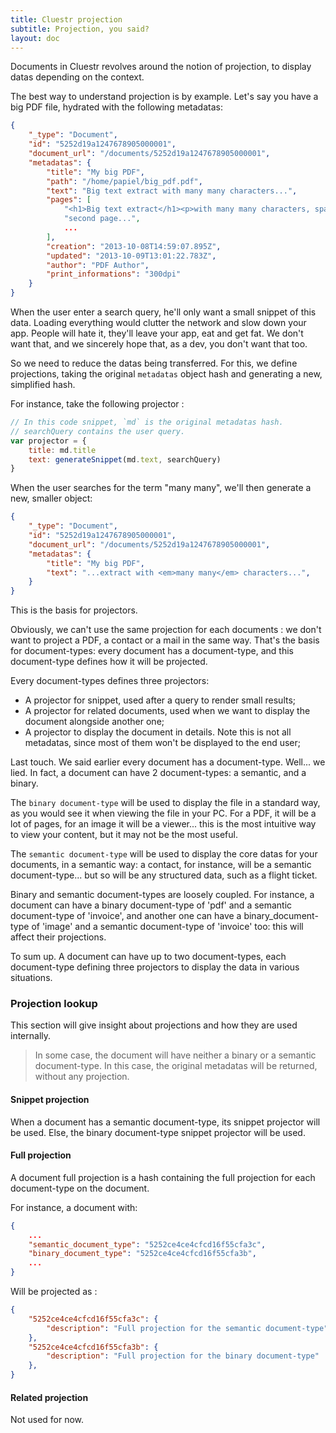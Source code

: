 ```yaml
---
title: Cluestr projection
subtitle: Projection, you said?
layout: doc
---
```


Documents in Cluestr revolves around the notion of projection, to display datas depending on the context.

The best way to understand projection is by example. Let's say you have a big PDF file, hydrated with the following metadatas:

```json
{
	"_type": "Document",
	"id": "5252d19a1247678905000001",
	"document_url": "/documents/5252d19a1247678905000001",
	"metadatas": {
		"title": "My big PDF",
		"path": "/home/papiel/big_pdf.pdf",
		"text": "Big text extract with many many characters...",
		"pages": [
			"<h1>Big text extract</h1><p>with many many characters, spanning across multiple pages.",
			"second page...",
			...
		],
		"creation": "2013-10-08T14:59:07.895Z",
		"updated": "2013-10-09T13:01:22.783Z",
		"author": "PDF Author",
		"print_informations": "300dpi"
	}
}
```

When the user enter a search query, he'll only want a small snippet of this data. Loading everything would clutter the network and slow down your app. People will hate it, they'll leave your app, eat and get fat. We don't want that, and we sincerely hope that, as a dev, you don't want that too.

So we need to reduce the datas being transferred. For this, we define projections, taking the original `metadatas` object hash and generating a new, simplified hash.

For instance, take the following projector :

```javascript
// In this code snippet, `md` is the original metadatas hash.
// searchQuery contains the user query.
var projector = {
	title: md.title
	text: generateSnippet(md.text, searchQuery)
}
```

When the user searches for the term "many many", we'll then generate a new, smaller object:

```json
{
	"_type": "Document",
	"id": "5252d19a1247678905000001",
	"document_url": "/documents/5252d19a1247678905000001",
	"metadatas": {
		"title": "My big PDF",
		"text": "...extract with <em>many many</em> characters...",
	}
}
```

This is the basis for projectors.

Obviously, we can't use the same projection for each documents : we don't want to project a PDF, a contact or a mail in the same way.
That's the basis for document-types: every document has a document-type, and this document-type defines how it will be projected.

Every document-types defines three projectors:

* A projector for snippet, used after a query to render small results;
* A projector for related documents, used when we want to display the document alongside another one;
* A projector to display the document in details. Note this is not all metadatas, since most of them won't be displayed to the end user;

Last touch. We said earlier every document has a document-type. Well... we lied. In fact, a document can have 2 document-types: a semantic, and a binary.

The `binary document-type` will be used to display the file in a standard way, as you would see it when viewing the file in your PC. For a PDF, it will be a lot of pages, for an image it will be a viewer... this is the most intuitive way to view your content, but it may not be the most useful.

The `semantic document-type` will be used to display the core datas for your documents, in a semantic way: a contact, for instance, will be a semantic document-type... but so will be any structured data, such as a flight ticket.

Binary and semantic document-types are loosely coupled. For instance, a document can have a binary document-type of 'pdf' and a semantic document-type of 'invoice', and another one can have a binary_document-type of 'image' and a semantic document-type of 'invoice' too: this will affect their projections.

To sum up. A document can have up to two document-types, each document-type defining three projectors to display the data in various situations.

### Projection lookup
This section will give insight about projections and how they are used internally.

> In some case, the document will have neither a binary or a semantic document-type. In this case, the original metadatas will be returned, without any projection.

#### Snippet projection
When a document has a semantic document-type, its snippet projector will be used. Else, the binary document-type snippet projector will be used.

#### Full projection
A document full projection is a hash containing the full projection for each document-type on the document.

For instance, a document with:

```json
{
	...
    "semantic_document_type": "5252ce4ce4cfcd16f55cfa3c",
    "binary_document_type": "5252ce4ce4cfcd16f55cfa3b",
    ...
}
```

Will be projected as :

```json
{
	"5252ce4ce4cfcd16f55cfa3c": {
		"description": "Full projection for the semantic document-type"
	},
	"5252ce4ce4cfcd16f55cfa3b": {
		"description": "Full projection for the binary document-type"
	},
}
```

#### Related projection
Not used for now.
